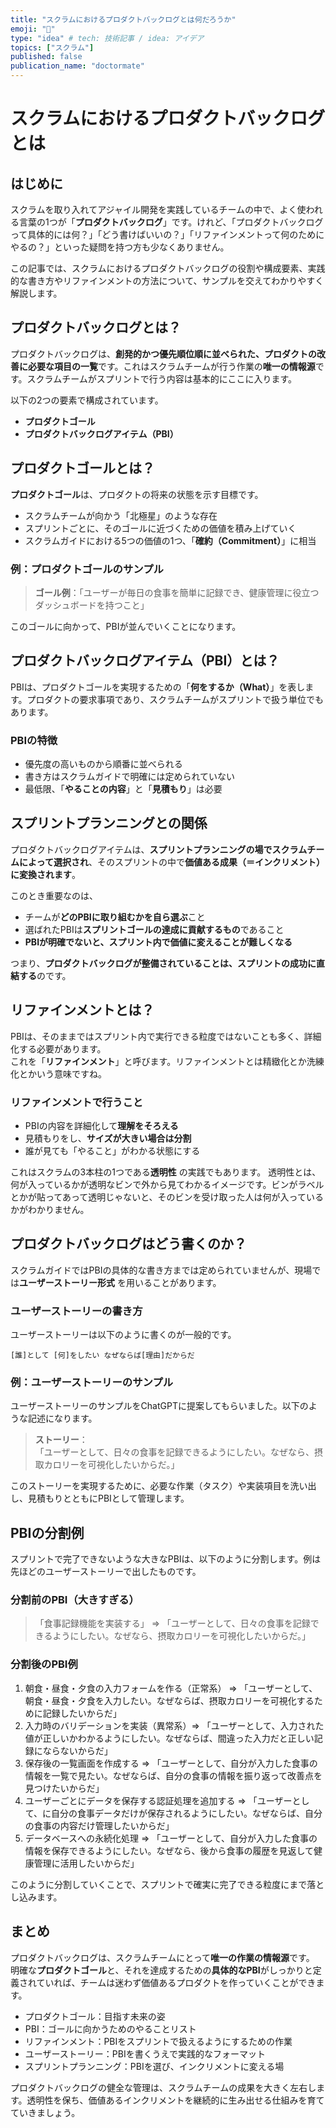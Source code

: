 ```yaml
---
title: "スクラムにおけるプロダクトバックログとは何だろうか"
emoji: "🚀"
type: "idea" # tech: 技術記事 / idea: アイデア
topics: ["スクラム"]
published: false
publication_name: "doctormate"
---
```


# スクラムにおけるプロダクトバックログとは

## はじめに

スクラムを取り入れてアジャイル開発を実践しているチームの中で、よく使われる言葉の1つが「**プロダクトバックログ**」です。けれど、「プロダクトバックログって具体的には何？」「どう書けばいいの？」「リファインメントって何のためにやるの？」といった疑問を持つ方も少なくありません。

この記事では、スクラムにおけるプロダクトバックログの役割や構成要素、実践的な書き方やリファインメントの方法について、サンプルを交えてわかりやすく解説します。

## プロダクトバックログとは？

プロダクトバックログは、**創発的かつ優先順位順に並べられた、プロダクトの改善に必要な項目の一覧**です。これはスクラムチームが行う作業の**唯一の情報源**です。スクラムチームがスプリントで行う内容は基本的にここに入ります。

以下の2つの要素で構成されています。

- **プロダクトゴール**
- **プロダクトバックログアイテム（PBI）**

## プロダクトゴールとは？

**プロダクトゴール**は、プロダクトの将来の状態を示す目標です。

- スクラムチームが向かう「北極星」のような存在
- スプリントごとに、そのゴールに近づくための価値を積み上げていく
- スクラムガイドにおける5つの価値の1つ、「**確約（Commitment）**」に相当

### 例：プロダクトゴールのサンプル

> **ゴール例**：「ユーザーが毎日の食事を簡単に記録でき、健康管理に役立つダッシュボードを持つこと」

このゴールに向かって、PBIが並んでいくことになります。

## プロダクトバックログアイテム（PBI）とは？

PBIは、プロダクトゴールを実現するための「**何をするか（What）**」を表します。プロダクトの要求事項であり、スクラムチームがスプリントで扱う単位でもあります。

### PBIの特徴

- 優先度の高いものから順番に並べられる
- 書き方はスクラムガイドで明確には定められていない
- 最低限、「**やることの内容**」と「**見積もり**」は必要

## スプリントプランニングとの関係

プロダクトバックログアイテムは、**スプリントプランニングの場でスクラムチームによって選択され**、そのスプリントの中で**価値ある成果（＝インクリメント）に変換されます**。

このとき重要なのは、

- チームが**どのPBIに取り組むかを自ら選ぶ**こと
- 選ばれたPBIは**スプリントゴールの達成に貢献するもの**であること
- **PBIが明確でないと、スプリント内で価値に変えることが難しくなる**

つまり、**プロダクトバックログが整備されていることは、スプリントの成功に直結する**のです。

## リファインメントとは？

PBIは、そのままではスプリント内で実行できる粒度ではないことも多く、詳細化する必要があります。\
これを「**リファインメント**」と呼びます。リファインメントとは精緻化とか洗練化とかいう意味ですね。

### リファインメントで行うこと

- PBIの内容を詳細化して**理解をそろえる**
- 見積もりをし、**サイズが大きい場合は分割**
- 誰が見ても「やること」がわかる状態にする

これはスクラムの3本柱の1つである**透明性** の実践でもあります。
透明性とは、何が入っているかが透明なビンで外から見てわかるイメージです。ビンがラベルとかが貼ってあって透明じゃないと、そのビンを受け取った人は何が入っているかがわかりません。

## プロダクトバックログはどう書くのか？

スクラムガイドではPBIの具体的な書き方までは定められていませんが、現場では**ユーザーストーリー形式**
を用いることがあります。

### ユーザーストーリーの書き方

ユーザーストーリーは以下のように書くのが一般的です。

```
[誰]として [何]をしたい なぜならば[理由]だからだ
```

### 例：ユーザーストーリーのサンプル

ユーザーストーリーのサンプルをChatGPTに提案してもらいました。以下のような記述になります。

> **ストーリー**：\
> 「ユーザーとして、日々の食事を記録できるようにしたい。なぜなら、摂取カロリーを可視化したいからだ。」

このストーリーを実現するために、必要な作業（タスク）や実装項目を洗い出し、見積もりとともにPBIとして管理します。

## PBIの分割例

スプリントで完了できないような大きなPBIは、以下のように分割します。例は先ほどのユーザーストーリーで出したものです。

### 分割前のPBI（大きすぎる）

> 「食事記録機能を実装する」 =>
> 「ユーザーとして、日々の食事を記録できるようにしたい。なぜなら、摂取カロリーを可視化したいからだ。」

### 分割後のPBI例

1. 朝食・昼食・夕食の入力フォームを作る（正常系） =>
   「ユーザーとして、朝食・昼食・夕食を入力したい。なぜならば、摂取カロリーを可視化するために記録したいからだ」
2. 入力時のバリデーションを実装（異常系）=>
   「ユーザーとして、入力された値が正しいかわかるようにしたい。なぜならば、間違った入力だと正しい記録にならないからだ」
3. 保存後の一覧画面を作成する =>
   「ユーザーとして、自分が入力した食事の情報を一覧で見たい。なぜならば、自分の食事の情報を振り返って改善点を見つけたいからだ」
4. ユーザーごとにデータを保存する認証処理を追加する =>
   「ユーザーとして、に自分の食事データだけが保存されるようにしたい。なぜならば、自分の食事の内容だけ管理したいからだ」
5. データベースへの永続化処理 =>
   「ユーザーとして、自分が入力した食事の情報を保存できるようにしたい。なぜなら、後から食事の履歴を見返して健康管理に活用したいからだ」

このように分割していくことで、スプリントで確実に完了できる粒度にまで落とし込みます。

## まとめ

プロダクトバックログは、スクラムチームにとって**唯一の作業の情報源**です。\
明確な**プロダクトゴール**と、それを達成するための**具体的なPBI**がしっかりと定義されていれば、チームは迷わず価値あるプロダクトを作っていくことができます。

- プロダクトゴール：目指す未来の姿
- PBI：ゴールに向かうためのやることリスト
- リファインメント：PBIをスプリントで扱えるようにするための作業
- ユーザーストーリー：PBIを書くうえで実践的なフォーマット
- スプリントプランニング：PBIを選び、インクリメントに変える場

プロダクトバックログの健全な管理は、スクラムチームの成果を大きく左右します。透明性を保ち、価値あるインクリメントを継続的に生み出せる仕組みを育てていきましょう。
